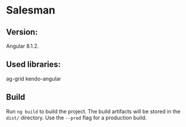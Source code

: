# Salesman

## Version: 
Angular 8.1.2.

## Used libraries:
ag-grid 
kendo-angular

## Build
Run `ng build` to build the project. The build artifacts will be stored in the `dist/` directory. Use the `--prod` flag for a production build.
